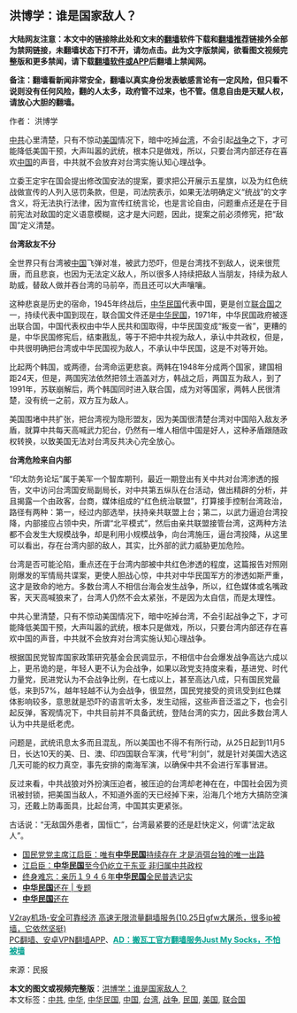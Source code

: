 <h2>洪博学：谁是国家敌人？</h2> <p class="notice"><b>大陆网友注意：本文中的链接除此处和文末的<a href="https://github.com/bannedbook/fanqiang" >翻墙</a>软件下载和<a href="https://github.com/killgcd/justmysocks/blob/master/README.md">翻墙推荐</a>链接外全部为禁网链接，未翻墙状态下打不开，请勿点击。此为文字版禁闻，欲看图文视频完整版和更多禁闻，请下载<a href="https://github.com/bannedbook/fanqiang">翻墙软件或APP</a>后翻墙上禁闻网。</p><p>备注：翻墙看新闻非常安全，翻墙以真实身份发表敏感言论有一定风险，但只看不说则没有任何风险，翻的人太多，政府管不过来，也不管。信息自由是天赋人权，请放心大胆的翻墙。</b></p>  <div class="entry"> <p>作者： 洪博学</p> <p id="summary"><a href="https://www.bannedbook.org/bnews/tag/%e4%b8%ad%e5%85%b1/" class="st_tag internal_tag" rel="tag" title="标签 中共 下的日志">中共</a>心里清楚，只有不惊动<a href="https://www.bannedbook.org/bnews/tag/%e7%be%8e%e5%9b%bd/" class="st_tag internal_tag" rel="tag" title="标签 美国 下的日志">美国</a>情况下，暗中吃掉<a href="https://www.bannedbook.org/bnews/tag/%e5%8f%b0%e6%b9%be/" class="st_tag internal_tag" rel="tag" title="标签 台湾 下的日志">台湾</a>，不会引起<a href="https://www.bannedbook.org/bnews/tag/%E6%88%98%E4%BA%89/" class="st_tag internal_tag" rel="tag" title="标签 战争 下的日志">战争</a>之下，才可能降低美国干预，大声叫嚣的武统，根本只是做戏，所以，只要台湾内部还存在喜欢<span class='wp_keywordlink_affiliate'><a href="https://www.bannedbook.org/" title="中国" target="_blank">中国</a></span>的声音，中共就不会放弃对台湾实施认知心理战争。</p> <p id="conimg"></p> <p>立委王定宇在国会提出修改国安法的提案，要求把公开展示五星旗，以及为红色统战做宣传的人列入惩罚条款，但是，司法院表示，如果无法明确定义“统战”的文字含义，将无法执行法律，因为宣传红统言论，也是言论自由，问题重点还是在于目前宪法对敌国的定义语意模糊，这才是大问题，因此，提案之前必须修宪，把“敌国”定义清楚。</p>  <p><strong>台湾敌友不分</strong></p> <p>全世界只有台湾被<a href="https://www.bannedbook.org/bnews/tag/%E4%B8%AD%E5%9B%BD/" class="st_tag internal_tag" rel="tag" title="标签 中国 下的日志">中国</a>飞弹对准，被武力恐吓，但是台湾找不到敌人，说来很荒唐，而且悲哀，也因为无法定义敌人，所以很多人持续把敌人当朋友，持续为敌人助威，替敌人做并吞台湾的马前卒，而且还可以大声嚷嚷。</p> <p>这种悲哀是历史的宿命，1945年终战后，<a href="https://www.bannedbook.org/bnews/tag/%e4%b8%ad%e5%8d%8e%e6%b0%91%e5%9b%bd/" class="st_tag internal_tag" rel="tag" title="标签 中华民国 下的日志">中华民国</a>代表中国，更是创立<a href="https://www.bannedbook.org/bnews/tag/%e8%81%94%e5%90%88%e5%9b%bd/" class="st_tag internal_tag" rel="tag" title="标签 联合国 下的日志">联合国</a>之一，持续代表中国到现在，联合国文件还是<a href="https://www.bannedbook.org/bnews/tag/%E4%B8%AD%E5%8D%8E/" class="st_tag internal_tag" rel="tag" title="标签 中华 下的日志">中华</a><a href="https://www.bannedbook.org/bnews/tag/%E6%B0%91%E5%9B%BD/" class="st_tag internal_tag" rel="tag" title="标签 民国 下的日志">民国</a>，1971年，中华民国政府被逐出联合国，中国代表权由中华人民共和国取得，中华民国变成“叛变一省”，更糟的是，中华民国修宪后，结束戡乱，等于不把中共视为敌人，承认中共政权，但是，中共很明确把台湾或中华民国视为敌人，不承认中华民国，这是不对等开始。</p> <p>比起两个韩国，或两德，台湾命运更悲哀。两韩在1948年分成两个国家，建国相距24天，但是，两国宪法依然把领土涵盖对方，韩战之后，两国互为敌人，到了1991年，苏联崩解后，两个韩国同时进入联合国，成为对等国家，两韩人民很清楚，没有统一之前，双方互为敌人。</p>  <p>美国围堵中共扩张，把台湾视为隐形盟友，因为美国很清楚台湾对中国陷入敌友矛盾，就算中共每天高喊武力犯台，仍然有一堆人相信中国是好人，这种矛盾跟随政权转换，以致美国无法对台湾反共决心完全放心。</p> <p><strong>台湾危险来自内部</strong></p> <p>“印太防务论坛”属于美军一个智库期刊，最近一期登出有关中共对台湾渗透的报告，文中访问台湾国安局副局长，对中共第五纵队在台活动，做出精辟的分析，并且揭露一个由政客，台商，媒体组成的“红色统治联盟”，打算接手控制台湾政治，路径有两种：第一，经过内部选举，扶持亲共联盟上台；第二，以武力逼迫台湾投降，内部接应占领中央，所谓“北平模式”，然后由亲共联盟接管台湾，这两种方法都不会发生大规模战争，却是利用小规模战争，向台湾施压，逼台湾投降，从这里可以看出，存在台湾内部的敌人，其实，比外部的武力威胁更加危险。</p> <p>台湾是否可能沦陷，重点还在于台湾内部被中共红色渗透的程度，这篇报告对照刚刚爆发的军情局共谍案，更使人胆战心惊，中共对中华民国军方的渗透如斯严重，这才是致命的地方。多数台湾人不相信台海会发生战争，所以，红色媒体或名嘴政客，天天高喊狼来了，台湾人仍然不会太紧张，不是因为太自信，而是太理性。</p>  <p>中共心里清楚，只有不惊动美国情况下，暗中吃掉台湾，不会引起战争之下，才可能降低美国干预，大声叫嚣的武统，根本只是做戏，所以，只要台湾内部还存在喜欢中国的声音，中共就不会放弃对台湾实施认知心理战争。</p> <p>根据国民党智库国家政策研究基金会民调显示，不相信中台会爆发战争高达六成以上，更吊诡的是，年轻人更不认为会战争，如果以政党支持度来看，基进党、时代力量党，民进党认为不会战争比例，在七成以上，甚至高达八成，只有国民党最低，来到57%，越年轻越不认为会战争，很显然，国民党接受的资讯受到红色媒体影响较多，意思就是恐吓的语言听太多，发生动摇，这些声音泛滥之下，也会引起反弹，客观情况下，中共目前并不具备武统，登陆台湾的实力，因此多数台湾人认为中共是纸老虎。</p> <p>问题是，武统讯息太多而且混乱，所以美国也不得不有所行动，从25日起到11月5日，长达10天的美、日、澳、印四国联合军演，代号“利剑”，就是针对美国大选这几天可能的权力真空，事先安排的南海军演，以确保中共不会进行军事冒进。</p> <p>反过来看，中共战狼对外扮演压迫者，被压迫的台湾却老神在在，中国社会因为资讯被封锁，把美国当敌人，不知道外面的天已经掉下来，沿海几个地方大搞防空演习，还戴上防毒面具，比起台湾，中国其实更紧张。</p>  <p>古话说：“无敌国外患者，国恒亡”，台湾最紧要的还是赶快定义，何谓“法定敌人”。</p> <ul class='op-related-articles' title='相关阅读'> <li><a href='https://www.bannedbook.org/bnews/baitai/20201023/1419015.html' target='_blank'>国民党党主席江启臣：唯有<b>中华民国</b>持续存在 才是消弭台独的唯一出路</a></li> <li><a href='https://www.bannedbook.org/bnews/taiwannews/20201021/1417894.html' target='_blank'>江启臣：<b>中华民国</b>至今仍屹立于东亚 非归属中共政权</a></li> <li><a href='https://www.bannedbook.org/bnews/lifebaike/20201017/1415327.html' target='_blank'>终身难忘：亲历１９４６年<b>中华民国</b>全民普选记实</a></li> <li><a href='https://www.bannedbook.org/bnews/ssgc/20201017/1415267.html' target='_blank'><b>中华民国</b>还在 | 专题</a></li> <li><a href='https://www.bannedbook.org/bnews/bannedvideo/20201016/1415127.html' target='_blank'><b>中华民国</b>还在</a></li> </ul> <p class="texttj"> <a href="https://www.bannedbook.org/forum23/topic22702.html" target="_blank">V2ray机场-安全可靠经济 高速无限流量翻墙服务(10.25日gfw大屠杀，很多ip被墙，它依然坚挺)</a><br/> <a href="https://github.com/bannedbook/fanqiang/wiki/%E7%A6%81%E9%97%BB%E7%BD%91%E5%AE%89%E5%8D%93%E7%BF%BB%E5%A2%99%E6%96%B0%E9%97%BBAPP" target="_blank">PC翻墙、安卓VPN翻墙APP</a>、<span onclick="window.open('https://github.com/killgcd/justmysocks/blob/master/README.md')" style="font-weight:bold;color:#00A191;cursor:pointer;text-decoration:underline;outline:none">AD：搬瓦工官方翻墙服务Just My Socks，不怕被墙</span></p><p> 来源：民报 </p><a name='sharetosocial'></a>       <div><b>本文的图文或视频完整版</b>：<a href='https://www.bannedbook.org/bnews/comments/20201027/1420865.html'>洪博学：谁是国家敌人？</a></div>  </div><!--END ENTRY--> <div class="postfooter"> <div>本文标签：<a href="https://www.bannedbook.org/bnews/tag/%e4%b8%ad%e5%85%b1/" rel="tag">中共</a>, <a href="https://www.bannedbook.org/bnews/tag/%E4%B8%AD%E5%8D%8E/" rel="tag">中华</a>, <a href="https://www.bannedbook.org/bnews/tag/%e4%b8%ad%e5%8d%8e%e6%b0%91%e5%9b%bd/" rel="tag">中华民国</a>, <a href="https://www.bannedbook.org/bnews/tag/%E4%B8%AD%E5%9B%BD/" rel="tag">中国</a>, <a href="https://www.bannedbook.org/bnews/tag/%e5%8f%b0%e6%b9%be/" rel="tag">台湾</a>, <a href="https://www.bannedbook.org/bnews/tag/%E6%88%98%E4%BA%89/" rel="tag">战争</a>, <a href="https://www.bannedbook.org/bnews/tag/%E6%B0%91%E5%9B%BD/" rel="tag">民国</a>, <a href="https://www.bannedbook.org/bnews/tag/%e7%be%8e%e5%9b%bd/" rel="tag">美国</a>, <a href="https://www.bannedbook.org/bnews/tag/%e8%81%94%e5%90%88%e5%9b%bd/" rel="tag">联合国</a></div>  </div><!--END POSTFOOTER--> 